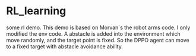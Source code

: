 # RL_learning
some rl demo.
This demo is based on Morvan`s the robot arms code.
I only modified the env code. A abstacle is added into the environment which move randomly, and the target point is fixed.
So the DPPO agent can move to a fixed target with abstacle avoidance ability.
